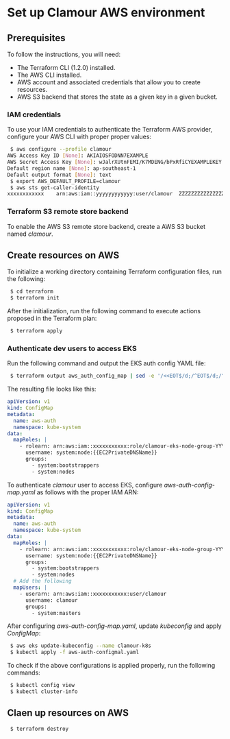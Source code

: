 # Set up Clamour AWS environment

## Prerequisites

To follow the instructions, you will need:

 - The Terraform CLI (1.2.0) installed.
 - The AWS CLI installed.
 - AWS account and associated credentials that allow you to create resources.
 - AWS S3 backend that stores the state as a given key in a given bucket.

### IAM credentials
 
To use your IAM credentials to authenticate the Terraform AWS provider, configure your AWS CLI with proper proper values:

```bash
 $ aws configure --profile clamour
AWS Access Key ID [None]: AKIAIOSFODNN7EXAMPLE
AWS Secret Access Key [None]: wJalrXUtnFEMI/K7MDENG/bPxRfiCYEXAMPLEKEY
Default region name [None]: ap-southeast-1
Default output format [None]: text
 $ export AWS_DEFAULT_PROFILE=clamour
 $ aws sts get-caller-identity
xxxxxxxxxxxx    arn:aws:iam::yyyyyyyyyyyy:user/clamour  ZZZZZZZZZZZZZZZZZZZZZ
```

### Terraform S3 remote store backend

To enable the AWS S3 remote store backend, create a AWS S3 bucket named *clamour*.

## Create resources on AWS

To initialize a working directory containing Terraform configuration files, run the following:

```bash
 $ cd terraform
 $ terraform init
```

After the initialization, run the following command to execute actions proposed in the Terraform plan:

```bash
 $ terraform apply
```

### Authenticate dev users to access EKS

Run the following command and output the EKS auth config YAML file:

```bash
 $ terraform output aws_auth_config_map | sed -e '/<<EOT$/d;/^EOT$/d;/^$/d' > aws-auth-config-map.yaml
```

The resulting file looks like this:

```yaml
apiVersion: v1
kind: ConfigMap
metadata:
  name: aws-auth
  namespace: kube-system
data:
  mapRoles: |
    - rolearn: arn:aws:iam::xxxxxxxxxxx:role/clamour-eks-node-group-YYYYMMDDhhmmssxxxxxxxxxxxx
      username: system:node:{{EC2PrivateDNSName}}
      groups:
        - system:bootstrappers
        - system:nodes
```

To authenticate *clamour* user to access EKS, configure *aws-auth-config-map.yaml* as follows with the proper IAM ARN:

```yaml
apiVersion: v1
kind: ConfigMap
metadata:
  name: aws-auth
  namespace: kube-system
data:
  mapRoles: |
    - rolearn: arn:aws:iam::xxxxxxxxxxx:role/clamour-eks-node-group-YYYYMMDDhhmmssxxxxxxxxxxxx
      username: system:node:{{EC2PrivateDNSName}}
      groups:
        - system:bootstrappers
        - system:nodes
  # Add the following
  mapUsers: |
    - userarn: arn:aws:iam::xxxxxxxxxxx:user/clamour
      username: clamour
      groups:
        - system:masters
```

After configuring *aws-auth-config-map.yaml*, update *kubeconfig* and apply *ConfigMap*:

```bash
 $ aws eks update-kubeconfig --name clamour-k8s
 $ kubectl apply -f aws-auth-configmal.yaml
```
 
 To check if the above configurations is applied properly, run the following commands:
 
```bash
 $ kubectl config view
 $ kubectl cluster-info
```

## Claen up resources on AWS

```bash
 $ terraform destroy
```
